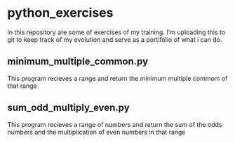 # python_exercises
In this repository are some of exercises of my training. I'm uploading this to git to keep track of my evolution and serve as a portifólio of what i can do.


## minimum_multiple_common.py
This program recieves a range and return the minimum multiple commom of that range

 ## sum_odd_multiply_even.py
 This program recieves a range of numbers and return the sum of the odds numbers and the multiplication of even numbers in that range
 

